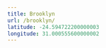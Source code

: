 ```yaml
---
title: Brooklyn
url: /brooklyn/
latitude: -24.594722200000003
longitude: 31.000555600000002
---
```

